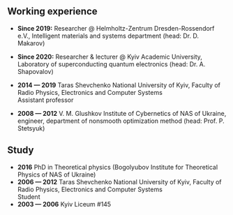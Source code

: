 ## Working experience

* **Since 2019:** Researcher @ Helmholtz-Zentrum Dresden-Rossendorf e.V., Intelligent materials and systems department (head: Dr. D. Makarov)
* **Since 2020:** Researcher & lecturer @ Kyiv Academic University, Laboratory of superconducting quantum electronics (head: Dr. A. Shapovalov)

* **2014 — 2019** Taras Shevchenko National University of Kyiv, Faculty of Radio Physics, Electronics and Computer Systems<br>
Assistant professor
* **2008 — 2012** V. M. Glushkov Institute of Cybernetics of NAS of Ukraine,<br> engineer, department of nonsmooth optimization method (head: Prof. P. Stetsyuk)

## Study

* **2016** PhD in Theoretical physics (Bogolyubov Institute for Theoretical Physics of NAS of Ukraine)
* **2006 — 2012** Taras Shevchenko National University of Kyiv, Faculty of Radio Physics, Electronics and Computer Systems<br>
Student
* **2003 — 2006** Kyiv Liceum #145
